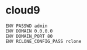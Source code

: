# cloud9
```
ENV PASSWD admin
ENV DOMAIN 0.0.0.0
ENV DOMAIN_PORT 80
ENV RCLONE_CONFIG_PASS rclone
```
